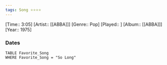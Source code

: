 ```yaml
---
tags: Song ⭐⭐⭐⭐ 
---
```

[Time:: 3:05]
[Artist:: [[ABBA]]]
[Genre:: Pop]
[Played:: ]
[Album:: [[ABBA]]]
[Year:: 1975]
### Dates
````dataview
TABLE Favorite_Song
WHERE Favorite_Song = "So Long"
````